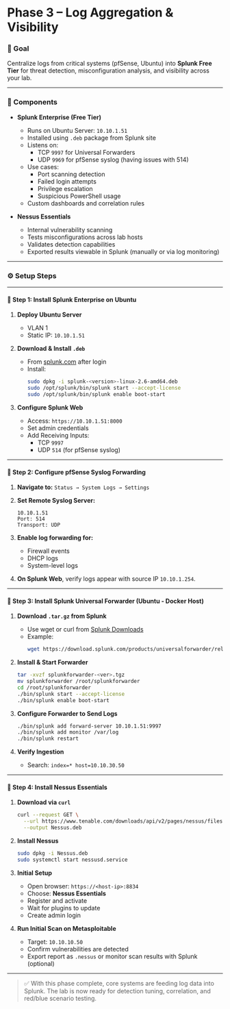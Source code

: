 # Phase 3 – Log Aggregation & Visibility

### 🎯 Goal
Centralize logs from critical systems (pfSense, Ubuntu) into **Splunk Free Tier** for threat detection, misconfiguration analysis, and visibility across your lab.

---

### 🧱 Components

- **Splunk Enterprise (Free Tier)**
  - Runs on Ubuntu Server: `10.10.1.51`
  - Installed using `.deb` package from Splunk site
  - Listens on:
    - TCP `9997` for Universal Forwarders
    - UDP `9969` for pfSense syslog (having issues with 514)
  - Use cases:
    - Port scanning detection
    - Failed login attempts
    - Privilege escalation
    - Suspicious PowerShell usage
  - Custom dashboards and correlation rules

- **Nessus Essentials**
  - Internal vulnerability scanning
  - Tests misconfigurations across lab hosts
  - Validates detection capabilities
  - Exported results viewable in Splunk (manually or via log monitoring)

---

### ⚙️ Setup Steps

---

#### 🔹 Step 1: Install Splunk Enterprise on Ubuntu

1. **Deploy Ubuntu Server**
   - VLAN 1
   - Static IP: `10.10.1.51`

2. **Download & Install `.deb`**
   - From [splunk.com](https://www.splunk.com/en_us/download.html) after login
   - Install:
     ```bash
     sudo dpkg -i splunk-<version>-linux-2.6-amd64.deb
     sudo /opt/splunk/bin/splunk start --accept-license
     sudo /opt/splunk/bin/splunk enable boot-start
     ```

3. **Configure Splunk Web**
   - Access: `https://10.10.1.51:8000`
   - Set admin credentials
   - Add Receiving Inputs:
     - TCP `9997`
     - UDP `514` (for pfSense syslog)

---

#### 🔹 Step 2: Configure pfSense Syslog Forwarding

1. **Navigate to:**
   `Status → System Logs → Settings`

2. **Set Remote Syslog Server:**
   ```
   10.10.1.51
   Port: 514
   Transport: UDP
   ```

3. **Enable log forwarding for:**
   - Firewall events
   - DHCP logs
   - System-level logs

4. **On Splunk Web**, verify logs appear with source IP `10.10.1.254`.

---

#### 🔹 Step 3: Install Splunk Universal Forwarder (Ubuntu - Docker Host)

1. **Download `.tar.gz` from Splunk**
   - Use wget or curl from [Splunk Downloads](https://www.splunk.com/en_us/download/universal-forwarder.html)
   - Example:
     ```bash
     wget https://download.splunk.com/products/universalforwarder/releases/<ver>/linux/splunkforwarder-<ver>-Linux-x86_64.tgz
     ```

2. **Install & Start Forwarder**
   ```bash
   tar -xvzf splunkforwarder-<ver>.tgz
   mv splunkforwarder /root/splunkforwarder
   cd /root/splunkforwarder
   ./bin/splunk start --accept-license
   ./bin/splunk enable boot-start
   ```

3. **Configure Forwarder to Send Logs**
   ```bash
   ./bin/splunk add forward-server 10.10.1.51:9997
   ./bin/splunk add monitor /var/log
   ./bin/splunk restart
   ```

4. **Verify Ingestion**
   - Search: `index=* host=10.10.30.50`

---

#### 🔹 Step 4: Install Nessus Essentials

1. **Download via `curl`**
   ```bash
   curl --request GET \
     --url https://www.tenable.com/downloads/api/v2/pages/nessus/files/Nessus-10.7.2-ubuntu1404_amd64.deb \
     --output Nessus.deb
   ```

2. **Install Nessus**
   ```bash
   sudo dpkg -i Nessus.deb
   sudo systemctl start nessusd.service
   ```

3. **Initial Setup**
   - Open browser: `https://<host-ip>:8834`
   - Choose: **Nessus Essentials**
   - Register and activate
   - Wait for plugins to update
   - Create admin login

4. **Run Initial Scan on Metasploitable**
   - Target: `10.10.10.50`
   - Confirm vulnerabilities are detected
   - Export report as `.nessus` or monitor scan results with Splunk (optional)

---

> ✅ With this phase complete, core systems are feeding log data into Splunk. The lab is now ready for detection tuning, correlation, and red/blue scenario testing.
